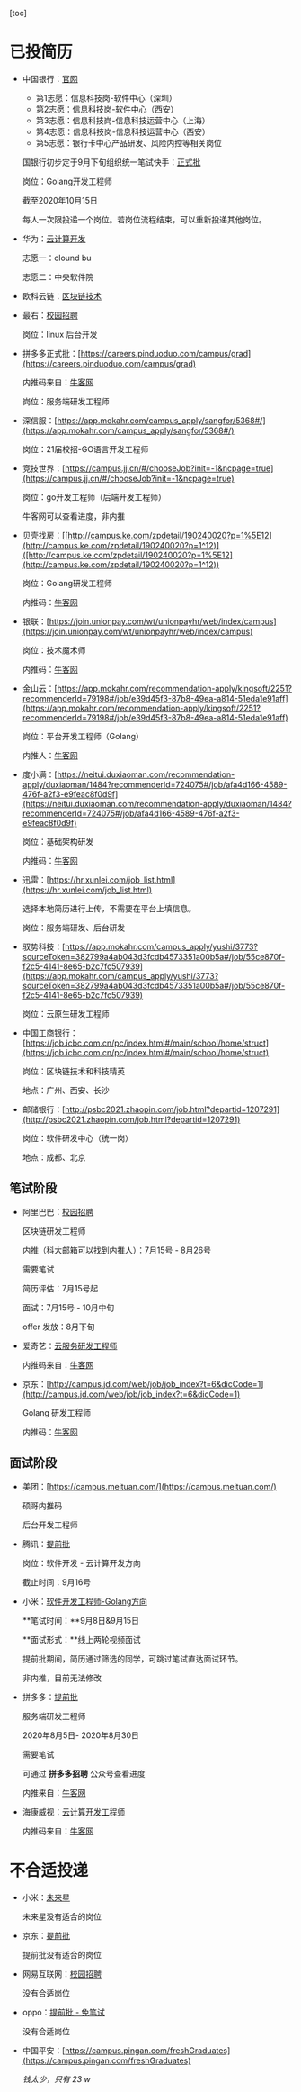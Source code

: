 [toc]

# 已投简历

- 中国银行：[官网](http://campus.chinahr.com/views/2021/boc/jobs.html)

  - 第1志愿：信息科技岗-软件中心（深圳）
  - 第2志愿：信息科技岗-软件中心（西安）
  - 第3志愿：信息科技岗-信息科技运营中心（上海）
  - 第4志愿：信息科技岗-信息科技运营中心（西安）
  - 第5志愿：银行卡中心产品研发、风险内控等相关岗位

  国银行初步定于9月下旬组织统一笔试快手：[正式批](https://campus.kuaishou.cn/#/campus/job-info/1365)
  
  岗位：Golang开发工程师
  
  截至2020年10月15日
  
  每人一次限投递一个岗位。若岗位流程结束，可以重新投递其他岗位。
  
- 华为：[云计算开发](https://career.huawei.com/reccampportal/portal5/campus-recruitment.html)

  志愿一：clound bu

  志愿二：中央软件院

- 欧科云链：[区块链技术](https://app.mokahr.com/campus_apply/okgroup/4334?sourceToken=bee5c9cc960b00c298223601b579103a#/job/4b525035-d8c6-42b1-93b0-cf6793900732)

- 最右：[校园招聘](https://app.mokahr.com/campus_apply/xiaochuankeji/3518#/?anchorName=007&sourceToken=)

  岗位：linux 后台开发
  
- 拼多多正式批：[https://careers.pinduoduo.com/campus/grad](https://careers.pinduoduo.com/campus/grad)

  内推码来自：[牛客网](https://www.nowcoder.com/discuss/503232?type=all&order=time&pos=&page=1&channel=-2&source_id=search_all)

  岗位：服务端研发工程师

- 深信服：[https://app.mokahr.com/campus_apply/sangfor/5368#/](https://app.mokahr.com/campus_apply/sangfor/5368#/)

  岗位：21届校招-GO语言开发工程师

- 竞技世界：[https://campus.jj.cn/#/chooseJob?init=-1&ncpage=true](https://campus.jj.cn/#/chooseJob?init=-1&ncpage=true)

  岗位：go开发工程师（后端开发工程师）

  牛客网可以查看进度，非内推

- 贝壳找房：[[http://campus.ke.com/zpdetail/190240020?p=1%5E12](http://campus.ke.com/zpdetail/190240020?p=1^12)]([http://campus.ke.com/zpdetail/190240020?p=1%5E12](http://campus.ke.com/zpdetail/190240020?p=1^12))

  岗位：Golang研发工程师

  内推码：[牛客网](https://www.nowcoder.com/discuss/493790?type=all&order=time&pos=&page=2&channel=1009&source_id=search_all)

- 银联：[https://join.unionpay.com/wt/unionpayhr/web/index/campus](https://join.unionpay.com/wt/unionpayhr/web/index/campus)

  岗位：技术魔术师

  内推码：[牛客网](https://www.nowcoder.com/discuss/503335?type=0&order=0&pos=2&page=1&channel=1009&source_id=discuss_tag)

- 金山云：[https://app.mokahr.com/recommendation-apply/kingsoft/2251?recommenderId=79198#/job/e39d45f3-87b8-49ea-a814-51eda1e91aff](https://app.mokahr.com/recommendation-apply/kingsoft/2251?recommenderId=79198#/job/e39d45f3-87b8-49ea-a814-51eda1e91aff)

  岗位：平台开发工程师（Golang）

  内推人：[牛客网](https://www.nowcoder.com/discuss/496864?type=all&order=time&pos=&page=1&channel=1009&source_id=search_all)

- 度小满：[https://neitui.duxiaoman.com/recommendation-apply/duxiaoman/1484?recommenderId=724075#/job/afa4d166-4589-476f-a2f3-e9feac8f0d9f](https://neitui.duxiaoman.com/recommendation-apply/duxiaoman/1484?recommenderId=724075#/job/afa4d166-4589-476f-a2f3-e9feac8f0d9f)

  岗位：基础架构研发

  内推码：[牛客网](https://www.nowcoder.com/discuss/484239?type=all&order=time&pos=&page=10&channel=1009&source_id=search_all)
  
- 迅雷：[https://hr.xunlei.com/job_list.html](https://hr.xunlei.com/job_list.html)

  选择本地简历进行上传，不需要在平台上填信息。

  岗位：服务端研发、后台研发
  
- 驭势科技：[https://app.mokahr.com/campus_apply/yushi/3773?sourceToken=382799a4ab043d3fcdb4573351a00b5a#/job/55ce870f-f2c5-4141-8e65-b2c7fc507939](https://app.mokahr.com/campus_apply/yushi/3773?sourceToken=382799a4ab043d3fcdb4573351a00b5a#/job/55ce870f-f2c5-4141-8e65-b2c7fc507939)

  岗位：云原生研发工程师
  
- 中国工商银行：[https://job.icbc.com.cn/pc/index.html#/main/school/home/struct](https://job.icbc.com.cn/pc/index.html#/main/school/home/struct)

  岗位：区块链技术和科技精英

  地点：广州、西安、长沙
  
- 邮储银行：[http://psbc2021.zhaopin.com/job.html?departid=1207291](http://psbc2021.zhaopin.com/job.html?departid=1207291)

  岗位：软件研发中心（统一岗）

  地点：成都、北京

## 笔试阶段

- 阿里巴巴：[校园招聘](https://campus.alibaba.com/index.htm)

  区块链研发工程师

  内推（科大邮箱可以找到内推人）：7月15号 - 8月26号

  需要笔试

  简历评估：7月15号起

  面试：7月15号 - 10月中旬

  offer 发放：8月下旬

- 爱奇艺：[云服务研发工程师](http://zhaopin.iqiyi.com/job-school.html?pageType=1)

  内推码来自：[牛客网](https://www.nowcoder.com/discuss/468917?type=all&order=time&pos=&page=16&channel=666&source_id=search_all)
  
- 京东：[http://campus.jd.com/web/job/job_index?t=6&dicCode=1](http://campus.jd.com/web/job/job_index?t=6&dicCode=1)

  Golang 研发工程师

  内推码：[牛客网](https://www.nowcoder.com/discuss/466713?type=all&order=time&pos=&page=2&channel=666&source_id=search_all)
  

## 面试阶段

- 美团：[https://campus.meituan.com/](https://campus.meituan.com/)

  硕哥内推码

  后台开发工程师
  
- 腾讯：[提前批](https://join.qq.com/)

  岗位：软件开发 - 云计算开发方向

  截止时间：9月16号
  
- 小米：[软件开发工程师-Golang方向](https://app.mokahr.com/campus_apply/xiaomi/24517#/job/341c5e5c-7842-4b8f-a0fe-1ca83fcafdd6)

  **笔试时间：**9月8日&9月15日

  **面试形式：**线上两轮视频面试

  提前批期间，简历通过筛选的同学，可跳过笔试直达面试环节。

  非内推，目前无法修改
  
- 拼多多：[提前批](https://careers.pinduoduo.com/campus/)

  服务端研发工程师

  2020年8月5日- 2020年8月30日

  需要笔试

  可通过 **拼多多招聘** 公众号查看进度

  内推来自：[牛客网](https://www.nowcoder.com/discuss/468252?type=all&order=time&pos=&page=1&channel=666&source_id=search_all)
  
- 海康威视：[云计算开发工程师](https://campushr.hikvision.com/JobDetails.html?id=25d216045ea04e5faad42b83522a8777&type=0)

  内推码来自：[牛客网](https://www.nowcoder.com/discuss/477688?type=all&order=time&pos=&page=0&channel=666&source_id=search_all)

# 不合适投递

- 小米：[未来星](https://app.mokahr.com/campus_apply/xiaomi/26250#/?_k=js8df1)

  未来星没有适合的岗位

- 京东：[提前批](http://campus.jd.com/web/job/job_index?t=6&dicCode=04)

  提前批没有适合的岗位

- 网易互联网：[校园招聘](https://campus.163.com/app/net/position)

  没有合适岗位
  
- oppo：[提前批 - 免笔试](https://oppo.zhaopin.com/xc.html)

  没有合适岗位
  
- 中国平安：[https://campus.pingan.com/freshGraduates](https://campus.pingan.com/freshGraduates)

  *钱太少，只有 23 w*

  
